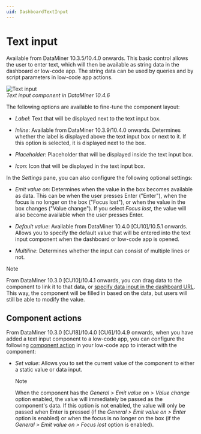 ```yaml
---
uid: DashboardTextInput
---
```


# Text input

Available from DataMiner 10.3.5/10.4.0 onwards<!--  RN 35902 -->. This basic control allows the user to enter text, which will then be available as string data in the dashboard or low-code app. The string data can be used by queries and by script parameters in low-code app actions.

![Text input](~/user-guide/images/Text_input.png)<br>*Text input component in DataMiner 10.4.6*

The following options are available to fine-tune the component layout:

- *Label*: Text that will be displayed next to the text input box.

- *Inline*: Available from DataMiner 10.3.9/10.4.0 onwards<!-- RN 36983 -->. Determines whether the label is displayed above the text input box or next to it. If this option is selected, it is displayed next to the box.

- *Placeholder*: Placeholder that will be displayed inside the text input box.

- *Icon*: Icon that will be displayed in the text input box.

In the *Settings* pane, you can also configure the following optional settings:

- *Emit value on*: Determines when the value in the box becomes available as data. This can be when the user presses Enter ("Enter"), when the focus is no longer on the box ("Focus lost"), or when the value in the box changes ("Value change"). If you select *Focus lost*, the value will also become available when the user presses Enter.

- *Default value*: Available from DataMiner 10.4.0 [CU10]/10.5.1 onwards<!--RN 41401-->. Allows you to specify the default value that will be entered into the text input component when the dashboard or low-code app is opened.

- *Multiline*: Determines whether the input can consist of multiple lines or not.

> [!NOTE]
> From DataMiner 10.3.0 [CU10]/10.4.1 onwards<!-- RN 37736 -->, you can drag data to the component to link it to that data, or [specify data input in the dashboard URL](xref:Specifying_data_input_in_URL). This way, the component will be filled in based on the data, but users will still be able to modify the value.

## Component actions

From DataMiner 10.3.0 [CU18]/10.4.0 [CU6]/10.4.9 onwards<!--RN 40252-->, when you have added a text input component to a low-code app, you can configure the following [component action](xref:LowCodeApps_event_config#executing-a-component-action) in your low-code app to interact with the component:

- *Set value*: Allows you to set the current value of the component to either a static value or data input.

  > [!NOTE]
  > When the component has the *General > Emit value on > Value change* option enabled, the value will immediately be passed as the component's data. If this option is not enabled, the value will only be passed when Enter is pressed (if the *General > Emit value on > Enter* option is enabled) or when the focus is no longer on the box (if the *General > Emit value on > Focus lost* option is enabled).
